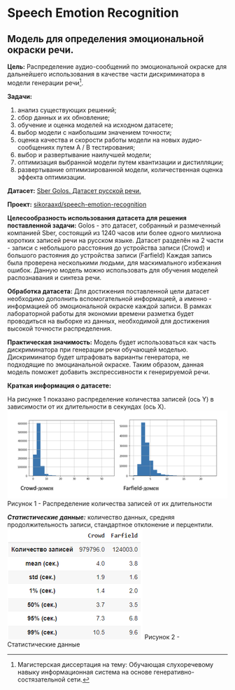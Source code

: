 # Speech Emotion Recognition
## Модель для определения эмоциональной окраски речи.

**Цель:** Распределение аудио-сообщений по эмоциональной окраске для дальнейшего использования в качестве части дискриминатора в модели генерации речи[^1].

**Задачи:**
1.	анализ существующих решений;
2.	сбор данных и их обновление;
3.	обучение и оценка моделей на исходном датасете;
4.	выбор модели с наибольшим значением точности;
5.	оценка качества и скорости работы модели на новых аудио-сообщениях путем A / B тестирования;
6.	выбор и развертывание наилучшей модели;
7.	оптимизация выбранной модели путем квантизации и дистилляции;
8.	развертывание оптимизированной модели, количественная оценка эффекта оптимизации.

**Датасет:** [Sber Golos. Датасет русской речи.](https://github.com/sberdevices/golos)

**Проект:** [sikoraaxd/speech-emotion-recognition](https://github.com/sikoraaxd/speech-emotion-recognition)

**Целесообразность использования датасета для решения поставленной задачи:** Golos - это датасет, собранный и размеченный компанией Sber, состоящий из 1240 часов или более одного миллиона коротких записей речи на русском языке. Датасет разделён на 2 части - записи с небольшого расстояния до устройства записи (Crowd) и большого растояния до устройства записи (Farfield) Каждая запись была проверена несколькими людьми, для маскимального избежания ошибок. Данную модель можно использовать для обучения моделей распознавания и синтеза речи.

**Обработка датасета:** Для достижения поставленной цели датасет необходимо дополнить вспомогательной информацией, а именно - информацией об эмоциональной окраске каждой записи. В рамках лабораторной работы для экономии времени разметка будет проводиться на выборке из данных, необходимой для достижения высокой точности распределения.

**Практическая значимость:** Модель будет использоваться как часть дискриминатора при генерации речи обучающей моделью. Дискриминатор будет штрафовать варианты генератора, не подходящие по эмоцианальной окраске. Таким образом, данная модель поможет добавить экспрессивности к генерируемой речи.

**Краткая информация о датасете:** 

На рисунке 1 показано распределение количества записей (ось Y) в зависимости от их длительности в секундах (ось X).
![Распределение количества записей от их длительности](./assets/graphics/duration-count-hist.png)
Рисунок 1 - Распределение количества записей от их длительности

***Статистические данные:*** количество данных, средняя продолжительность записи, стандартное отклонение и перцентили.
![Статистические данные](./assets/graphics/dataset-stats.png)
Рисунок 2 - Статистические данные

[^1]: Магистерская диссертация на тему: Обучающая слухоречевому навыку информационная система на основе генеративно-состязательной сети.